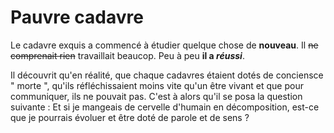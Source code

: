 # Pauvre cadavre
Le cadavre exquis a commencé à étudier quelque chose de **nouveau**.
Il ~~ne comprenait rien~~ travaillait beaucop.
Peu à peu **il a _réussi_**.


Il découvrit qu'en réalité, que chaque cadavres étaient dotés de conciensce " morte ", qu'ils réfléchissaient moins vite qu'un être vivant et que pour communiquer, ils ne pouvait pas. C'est à alors qu'il se posa la question suivante : Et si je mangeais de cervelle d'humain en décomposition, est-ce que je pourrais évoluer et être doté de parole et de sens  ? 
